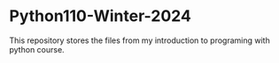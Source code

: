 # Python110-Winter-2024
This repository stores the files from my introduction to programing with python course.

